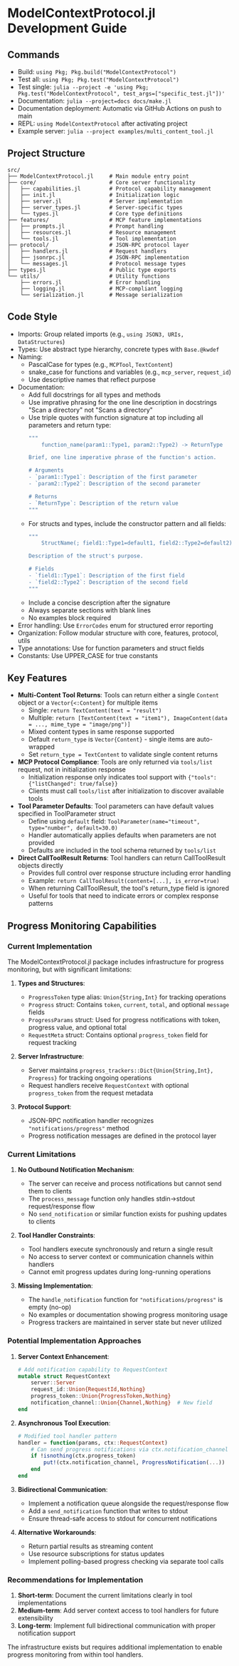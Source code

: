 # ModelContextProtocol.jl Development Guide

## Commands
- Build: `using Pkg; Pkg.build("ModelContextProtocol")`
- Test all: `using Pkg; Pkg.test("ModelContextProtocol")`
- Test single: `julia --project -e 'using Pkg; Pkg.test("ModelContextProtocol", test_args=["specific_test.jl"])'`
- Documentation: `julia --project=docs docs/make.jl`
- Documentation deployment: Automatic via GitHub Actions on push to main
- REPL: `using ModelContextProtocol` after activating project
- Example server: `julia --project examples/multi_content_tool.jl`

## Project Structure
```
src/
├── ModelContextProtocol.jl     # Main module entry point
├── core/                       # Core server functionality
│   ├── capabilities.jl         # Protocol capability management
│   ├── init.jl                 # Initialization logic
│   ├── server.jl               # Server implementation
│   ├── server_types.jl         # Server-specific types
│   └── types.jl                # Core type definitions
├── features/                   # MCP feature implementations
│   ├── prompts.jl              # Prompt handling
│   ├── resources.jl            # Resource management
│   └── tools.jl                # Tool implementation
├── protocol/                   # JSON-RPC protocol layer
│   ├── handlers.jl             # Request handlers
│   ├── jsonrpc.jl              # JSON-RPC implementation
│   └── messages.jl             # Protocol message types
├── types.jl                    # Public type exports
└── utils/                      # Utility functions
    ├── errors.jl               # Error handling
    ├── logging.jl              # MCP-compliant logging
    └── serialization.jl        # Message serialization
```

## Code Style
- Imports: Group related imports (e.g., `using JSON3, URIs, DataStructures`)
- Types: Use abstract type hierarchy, concrete types with `Base.@kwdef`
- Naming: 
  - PascalCase for types (e.g., `MCPTool`, `TextContent`)
  - snake_case for functions and variables (e.g., `mcp_server`, `request_id`)
  - Use descriptive names that reflect purpose
- Documentation: 
  - Add full docstrings for all types and methods
  - Use imprative phrasing for the one line description in docstrings "Scan a directory" not "Scans a directory"
  - Use triple quotes with function signature at top including all parameters and return type:
    ```julia
    """
        function_name(param1::Type1, param2::Type2) -> ReturnType
    
    Brief, one line imperative phrase of the function's action.
    
    # Arguments
    - `param1::Type1`: Description of the first parameter
    - `param2::Type2`: Description of the second parameter
    
    # Returns
    - `ReturnType`: Description of the return value
    """
    ```
  - For structs and types, include the constructor pattern and all fields:
    ```julia
    """
        StructName(; field1::Type1=default1, field2::Type2=default2)
    
    Description of the struct's purpose.
    
    # Fields
    - `field1::Type1`: Description of the first field
    - `field2::Type2`: Description of the second field
    """
    ```
  - Include a concise description after the signature
  - Always separate sections with blank lines
  - No examples block required 
- Error handling: Use `ErrorCodes` enum for structured error reporting
- Organization: Follow modular structure with core, features, protocol, utils
- Type annotations: Use for function parameters and struct fields
- Constants: Use UPPER_CASE for true constants

## Key Features
- **Multi-Content Tool Returns**: Tools can return either a single `Content` object or a `Vector{<:Content}` for multiple items
  - Single: `return TextContent(text = "result")`
  - Multiple: `return [TextContent(text = "item1"), ImageContent(data = ..., mime_type = "image/png")]`
  - Mixed content types in same response supported
  - Default `return_type` is `Vector{Content}` - single items are auto-wrapped
  - Set `return_type = TextContent` to validate single content returns
- **MCP Protocol Compliance**: Tools are only returned via `tools/list` request, not in initialization response
  - Initialization response only indicates tool support with `{"tools": {"listChanged": true/false}}`
  - Clients must call `tools/list` after initialization to discover available tools
- **Tool Parameter Defaults**: Tool parameters can have default values specified in ToolParameter struct
  - Define using `default` field: `ToolParameter(name="timeout", type="number", default=30.0)`
  - Handler automatically applies defaults when parameters are not provided
  - Defaults are included in the tool schema returned by `tools/list`
- **Direct CallToolResult Returns**: Tool handlers can return CallToolResult objects directly
  - Provides full control over response structure including error handling
  - Example: `return CallToolResult(content=[...], is_error=true)`
  - When returning CallToolResult, the tool's return_type field is ignored
  - Useful for tools that need to indicate errors or complex response patterns

## Progress Monitoring Capabilities

### Current Implementation
The ModelContextProtocol.jl package includes infrastructure for progress monitoring, but with significant limitations:

1. **Types and Structures**:
   - `ProgressToken` type alias: `Union{String,Int}` for tracking operations
   - `Progress` struct: Contains `token`, `current`, `total`, and optional `message` fields
   - `ProgressParams` struct: Used for progress notifications with token, progress value, and optional total
   - `RequestMeta` struct: Contains optional `progress_token` field for request tracking

2. **Server Infrastructure**:
   - Server maintains `progress_trackers::Dict{Union{String,Int}, Progress}` for tracking ongoing operations
   - Request handlers receive `RequestContext` with optional `progress_token` from the request metadata

3. **Protocol Support**:
   - JSON-RPC notification handler recognizes `"notifications/progress"` method
   - Progress notification messages are defined in the protocol layer

### Current Limitations

1. **No Outbound Notification Mechanism**:
   - The server can receive and process notifications but cannot send them to clients
   - The `process_message` function only handles stdin→stdout request/response flow
   - No `send_notification` or similar function exists for pushing updates to clients

2. **Tool Handler Constraints**:
   - Tool handlers execute synchronously and return a single result
   - No access to server context or communication channels within handlers
   - Cannot emit progress updates during long-running operations

3. **Missing Implementation**:
   - The `handle_notification` function for `"notifications/progress"` is empty (no-op)
   - No examples or documentation showing progress monitoring usage
   - Progress trackers are maintained in server state but never utilized

### Potential Implementation Approaches

1. **Server Context Enhancement**:
   ```julia
   # Add notification capability to RequestContext
   mutable struct RequestContext
       server::Server
       request_id::Union{RequestId,Nothing}
       progress_token::Union{ProgressToken,Nothing}
       notification_channel::Union{Channel,Nothing}  # New field
   end
   ```

2. **Asynchronous Tool Execution**:
   ```julia
   # Modified tool handler pattern
   handler = function(params, ctx::RequestContext)
       # Can send progress notifications via ctx.notification_channel
       if !isnothing(ctx.progress_token)
           put!(ctx.notification_channel, ProgressNotification(...))
       end
   end
   ```

3. **Bidirectional Communication**:
   - Implement a notification queue alongside the request/response flow
   - Add a `send_notification` function that writes to stdout
   - Ensure thread-safe access to stdout for concurrent notifications

4. **Alternative Workarounds**:
   - Return partial results as streaming content
   - Use resource subscriptions for status updates
   - Implement polling-based progress checking via separate tool calls

### Recommendations for Implementation

1. **Short-term**: Document the current limitations clearly in tool implementations
2. **Medium-term**: Add server context access to tool handlers for future extensibility
3. **Long-term**: Implement full bidirectional communication with proper notification support

The infrastructure exists but requires additional implementation to enable progress monitoring from within tool handlers.